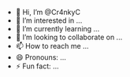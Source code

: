 - 👋 Hi, I’m @Cr4nkyC
- 👀 I’m interested in ...
- 🌱 I’m currently learning ...
- 💞️ I’m looking to collaborate on ...
- 📫 How to reach me ...
- 😄 Pronouns: ...
- ⚡ Fun fact: ...

<!---
Cr4nkyC/Cr4nkyC is a ✨ special ✨ repository because its `README.md` (this file) appears on your GitHub profile.
You can click the Preview link to take a look at your changes.
--->
